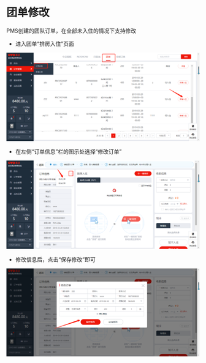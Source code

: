 # 团单修改

PMS创建的团队订单，在全部未入住的情况下支持修改

* 进入团单“排房入住”页面

![](../../../.gitbook/assets/image%20%28705%29.png)

* 在左侧“订单信息”栏的图示处选择“修改订单”

![](../../../.gitbook/assets/image%20%28687%29.png)

* 修改信息后，点击“保存修改”即可

![](../../../.gitbook/assets/image%20%28523%29.png)

